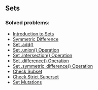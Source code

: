 ## Sets

### Solved problems:

* [Introduction to Sets](Introduction-to-sets)
* [Symmetric Difference](Symmetric-Difference)
* [Set .add()](set-add())
* [Set .union() Operation](Set-union()-operation)
* [Set .intersection() Operation](Set-intersection()-operation)
* [Set .difference() Operation](Set-difference()-operation)
* [Set .symmetric_difference() Operation](set-symmetric-difference()-operation)
* [Check Subset](Check-subset)
* [Check Strict Superset](Check-strict-superset)
* [Set Mutations](Set-Mutations)

